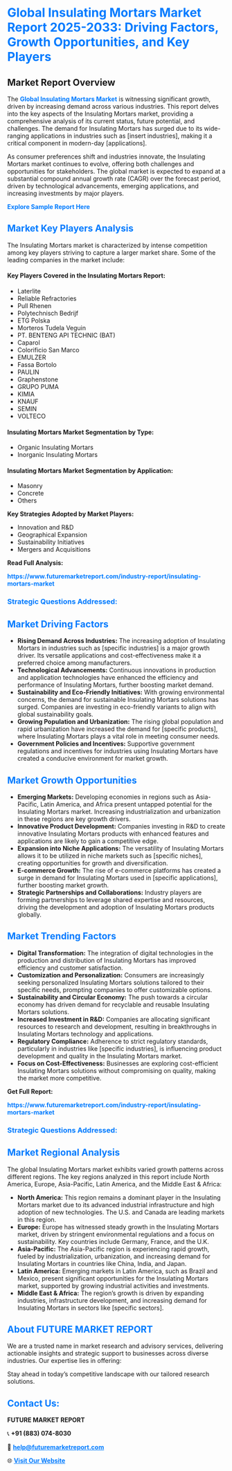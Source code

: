 <h1 style="color: #007BFF;">Global Insulating Mortars Market Report 2025-2033: Driving Factors, Growth Opportunities, and Key Players</h1>

<section id="overview">
<h2>Market Report Overview</h2>
<p>The <a href="https://www.futuremarketreport.com/industry-report/insulating-mortars-market" style="color: #007BFF; text-decoration: none;"><strong>Global Insulating Mortars Market</strong></a> is witnessing significant growth, driven by increasing demand across various industries. This report delves into the key aspects of the Insulating Mortars market, providing a comprehensive analysis of its current status, future potential, and challenges. The demand for Insulating Mortars has surged due to its wide-ranging applications in industries such as [insert industries], making it a critical component in modern-day [applications].</p>
<p>As consumer preferences shift and industries innovate, the Insulating Mortars market continues to evolve, offering both challenges and opportunities for stakeholders. The global market is expected to expand at a substantial compound annual growth rate (CAGR) over the forecast period, driven by technological advancements, emerging applications, and increasing investments by major players.</p>
</section>

<section id="overview">
<p><a href="https://www.futuremarketreport.com/request-sample/reportId=83230" style="color: #007BFF; text-decoration: none;"><strong>Explore Sample Report Here</strong></a></p>
</section>

<section id="key-players">
<h2 style="color: #007BFF;">Market Key Players Analysis</h2>
<p>The Insulating Mortars market is characterized by intense competition among key players striving to capture a larger market share. Some of the leading companies in the market include:</p>
<h4>Key Players Covered in the Insulating Mortars Report:</h4>
<ul><li>Laterlite</li><li>Reliable Refractories</li><li>Pull Rhenen</li><li>Polytechnisch Bedrijf</li><li>ETG Polska</li><li>Morteros Tudela Veguin</li><li>PT. BENTENG API TECHNIC (BAT)</li><li>Caparol</li><li>Colorificio San Marco</li><li>EMULZER</li><li>Fassa Bortolo</li><li>PAULIN</li><li>Graphenstone</li><li>GRUPO PUMA</li><li>KIMIA</li><li>KNAUF</li><li>SEMIN</li><li>VOLTECO</li></ul>
<h4>Insulating Mortars Market Segmentation by Type:</h4>
<ul><li>Organic Insulating Mortars</li><li>Inorganic Insulating Mortars</li></ul>

<h4>Insulating Mortars Market Segmentation by Application:</h4>
<ul><li>Masonry</li><li>Concrete</li><li>Others</li></ul>
<p><strong>Key Strategies Adopted by Market Players:</strong></p>
<ul>
<li>Innovation and R&D</li>
<li>Geographical Expansion</li>
<li>Sustainability Initiatives</li>
<li>Mergers and Acquisitions</li>
</ul>
</section>

<section>
<p><strong>Read Full Analysis: </strong></p><a href="https://www.futuremarketreport.com/industry-report/insulating-mortars-market" style="color: #007BFF; text-decoration: none;"><strong>https://www.futuremarketreport.com/industry-report/insulating-mortars-market</strong></a>
<h3 style="color: #007BFF;">Strategic Questions Addressed:</h3>
</section>

<section id="driving-factors">
<h2 style="color: #007BFF;">Market Driving Factors</h2>
<ul>
<li><strong>Rising Demand Across Industries:</strong> The increasing adoption of Insulating Mortars in industries such as [specific industries] is a major growth driver. Its versatile applications and cost-effectiveness make it a preferred choice among manufacturers.</li>
<li><strong>Technological Advancements:</strong> Continuous innovations in production and application technologies have enhanced the efficiency and performance of Insulating Mortars, further boosting market demand.</li>
<li><strong>Sustainability and Eco-Friendly Initiatives:</strong> With growing environmental concerns, the demand for sustainable Insulating Mortars solutions has surged. Companies are investing in eco-friendly variants to align with global sustainability goals.</li>
<li><strong>Growing Population and Urbanization:</strong> The rising global population and rapid urbanization have increased the demand for [specific products], where Insulating Mortars plays a vital role in meeting consumer needs.</li>
<li><strong>Government Policies and Incentives:</strong> Supportive government regulations and incentives for industries using Insulating Mortars have created a conducive environment for market growth.</li>
</ul>
</section>

<section id="growth-opportunities">
<h2 style="color: #007BFF;">Market Growth Opportunities</h2>
<ul>
<li><strong>Emerging Markets:</strong> Developing economies in regions such as Asia-Pacific, Latin America, and Africa present untapped potential for the Insulating Mortars market. Increasing industrialization and urbanization in these regions are key growth drivers.</li>
<li><strong>Innovative Product Development:</strong> Companies investing in R&D to create innovative Insulating Mortars products with enhanced features and applications are likely to gain a competitive edge.</li>
<li><strong>Expansion into Niche Applications:</strong> The versatility of Insulating Mortars allows it to be utilized in niche markets such as [specific niches], creating opportunities for growth and diversification.</li>
<li><strong>E-commerce Growth:</strong> The rise of e-commerce platforms has created a surge in demand for Insulating Mortars used in [specific applications], further boosting market growth.</li>
<li><strong>Strategic Partnerships and Collaborations:</strong> Industry players are forming partnerships to leverage shared expertise and resources, driving the development and adoption of Insulating Mortars products globally.</li>
</ul>
</section>

<section id="trending-factors">
<h2 style="color: #007BFF;">Market Trending Factors</h2>
<ul>
<li><strong>Digital Transformation:</strong> The integration of digital technologies in the production and distribution of Insulating Mortars has improved efficiency and customer satisfaction.</li>
<li><strong>Customization and Personalization:</strong> Consumers are increasingly seeking personalized Insulating Mortars solutions tailored to their specific needs, prompting companies to offer customizable options.</li>
<li><strong>Sustainability and Circular Economy:</strong> The push towards a circular economy has driven demand for recyclable and reusable Insulating Mortars solutions.</li>
<li><strong>Increased Investment in R&D:</strong> Companies are allocating significant resources to research and development, resulting in breakthroughs in Insulating Mortars technology and applications.</li>
<li><strong>Regulatory Compliance:</strong> Adherence to strict regulatory standards, particularly in industries like [specific industries], is influencing product development and quality in the Insulating Mortars market.</li>
<li><strong>Focus on Cost-Effectiveness:</strong> Businesses are exploring cost-efficient Insulating Mortars solutions without compromising on quality, making the market more competitive.</li>
</ul>
</section>

<section>
<p><strong>Get Full Report: </strong></p><a href="https://www.futuremarketreport.com/industry-report/insulating-mortars-market" style="color: #007BFF; text-decoration: none;"><strong>https://www.futuremarketreport.com/industry-report/insulating-mortars-market</strong></a>
<h3 style="color: #007BFF;">Strategic Questions Addressed:</h3>
</section>


<section id="regional-analysis">
<h2 style="color: #007BFF;">Market Regional Analysis</h2>
<p>The global Insulating Mortars market exhibits varied growth patterns across different regions. The key regions analyzed in this report include North America, Europe, Asia-Pacific, Latin America, and the Middle East & Africa:</p>
<ul>
<li><strong>North America:</strong> This region remains a dominant player in the Insulating Mortars market due to its advanced industrial infrastructure and high adoption of new technologies. The U.S. and Canada are leading markets in this region.</li>
<li><strong>Europe:</strong> Europe has witnessed steady growth in the Insulating Mortars market, driven by stringent environmental regulations and a focus on sustainability. Key countries include Germany, France, and the U.K.</li>
<li><strong>Asia-Pacific:</strong> The Asia-Pacific region is experiencing rapid growth, fueled by industrialization, urbanization, and increasing demand for Insulating Mortars in countries like China, India, and Japan.</li>
<li><strong>Latin America:</strong> Emerging markets in Latin America, such as Brazil and Mexico, present significant opportunities for the Insulating Mortars market, supported by growing industrial activities and investments.</li>
<li><strong>Middle East & Africa:</strong> The region’s growth is driven by expanding industries, infrastructure development, and increasing demand for Insulating Mortars in sectors like [specific sectors].</li>
</ul>
</section>

<footer>
<h2 style="color: #007BFF;">About FUTURE MARKET REPORT</h2>
<p>We are a trusted name in market research and advisory services, delivering actionable insights and strategic support to businesses across diverse industries. Our expertise lies in offering:</p>

<p>Stay ahead in today’s competitive landscape with our tailored research solutions.</p>

<h2 style="color: #007BFF;">Contact Us:</h2>
<p><strong>FUTURE MARKET REPORT</strong></p>
<p>📞 <strong>+91 (883) 074-8030</strong></p>
<p>📧 <strong><a href="mailto:help@futuremarketreport.com" style="color: #007BFF;">help@futuremarketreport.com</a></strong></p>
<p>🌐 <strong><a href="https://www.futuremarketreport.com/" style="color: #007BFF;">Visit Our Website</a></strong></p>
</footer>